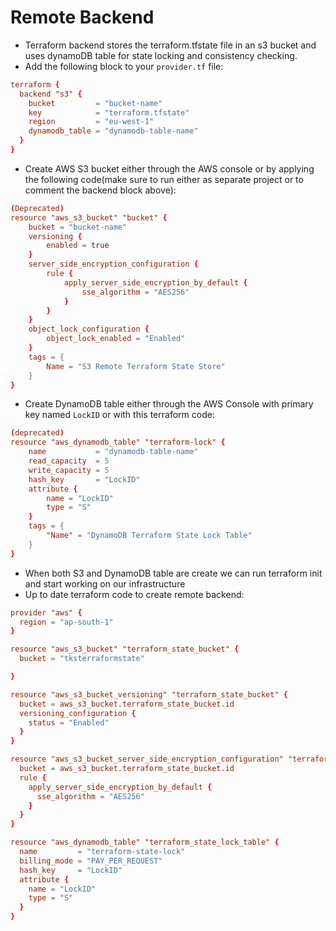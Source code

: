 # Remote Backend
- Terraform backend stores the terraform.tfstate file in an s3 bucket and uses dynamoDB table for state locking and consistency checking.
- Add the following block to your `provider.tf` file:
```conf
terraform {
  backend "s3" {
    bucket         = "bucket-name"
    key            = "terraform.tfstate"
    region         = "eu-west-1"
    dynamodb_table = "dynamodb-table-name"
  }
}
```
- Create AWS S3 bucket either through the AWS console or by applying the following code(make sure to run either as separate project or to comment the backend block above):
```conf
(Deprecated)
resource "aws_s3_bucket" "bucket" {
    bucket = "bucket-name"
    versioning {
        enabled = true
    }
    server_side_encryption_configuration {
        rule {
            apply_server_side_encryption_by_default {
                sse_algorithm = "AES256"
            }
        }
    }
    object_lock_configuration {
        object_lock_enabled = "Enabled"
    }
    tags = {
        Name = "S3 Remote Terraform State Store"
    }
}
```
- Create DynamoDB table either through the AWS Console with primary key named `LockID` or with this terraform code:
```conf
(deprecated)
resource "aws_dynamodb_table" "terraform-lock" {
    name           = "dynamodb-table-name"
    read_capacity  = 5
    write_capacity = 5
    hash_key       = "LockID"
    attribute {
        name = "LockID"
        type = "S"
    }
    tags = {
        "Name" = "DynamoDB Terraform State Lock Table"
    }
}
```
- When both S3 and DynamoDB table are create we can run terraform init and start working on our infrastructure
- Up to date terraform code to create remote backend:
```conf
provider "aws" {
  region = "ap-south-1"      
}

resource "aws_s3_bucket" "terraform_state_bucket" {
  bucket = "tksterraformstate"

}

resource "aws_s3_bucket_versioning" "terraform_state_bucket" {
  bucket = aws_s3_bucket.terraform_state_bucket.id
  versioning_configuration {
    status = "Enabled"
  }
}

resource "aws_s3_bucket_server_side_encryption_configuration" "terraform_state_bucket" {
  bucket = aws_s3_bucket.terraform_state_bucket.id
  rule {
    apply_server_side_encryption_by_default {
      sse_algorithm = "AES256"
    }
  }
}

resource "aws_dynamodb_table" "terraform_state_lock_table" {
  name         = "terraform-state-lock"
  billing_mode = "PAY_PER_REQUEST"
  hash_key     = "LockID"
  attribute {
    name = "LockID"
    type = "S"
  }
}
```

